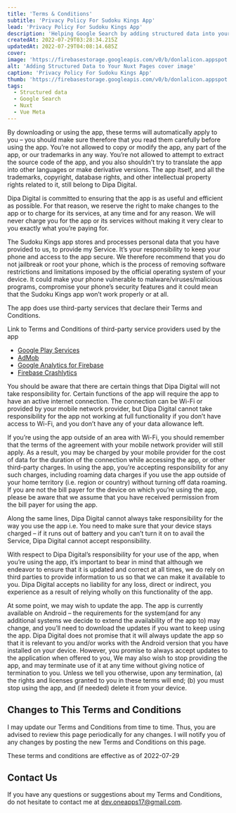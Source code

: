 ```yaml
---
title: 'Terms & Conditions'
subtitle: 'Privacy Policy For Sudoku Kings App'
lead: 'Privacy Policy For Sudoku Kings App'
description: 'Helping Google Search by adding structured data into your Nuxt pages'
createdAt: 2022-07-29T03:28:34.215Z
updatedAt: 2022-07-29T04:08:14.685Z
cover:
image: 'https://firebasestorage.googleapis.com/v0/b/donlalicon.appspot.com/o/adding-structured-data-your-nuxt-pages%2Fsai-kiran-anagani-5Ntkpxqt54Y-unsplash.jpg?alt=media&token=7e7f080b-fabd-4b42-a3db-c5d93735ddb6'
alt: 'Adding Structured Data to Your Nuxt Pages cover image'
caption: 'Privacy Policy For Sudoku Kings App'
thumb: 'https://firebasestorage.googleapis.com/v0/b/donlalicon.appspot.com/o/adding-structured-data-your-nuxt-pages%2Fsai-kiran-anagani-5Ntkpxqt54Y-unsplash_200x200.jpg?alt=media&token=7e7f080b-fabd-4b42-a3db-c5d93735ddb6'
tags:
  - Structured data
  - Google Search
  - Nuxt
  - Vue Meta
---
```


By downloading or using the app, these terms will automatically apply to you – you should make sure therefore that you read them carefully before using the app. You’re not allowed to copy or modify the app, any part of the app, or our trademarks in any way. You’re not allowed to attempt to extract the source code of the app, and you also shouldn’t try to translate the app into other languages or make derivative versions. The app itself, and all the trademarks, copyright, database rights, and other intellectual property rights related to it, still belong to Dipa Digital.

Dipa Digital is committed to ensuring that the app is as useful and efficient as possible. For that reason, we reserve the right to make changes to the app or to charge for its services, at any time and for any reason. We will never charge you for the app or its services without making it very clear to you exactly what you’re paying for.

The Sudoku Kings app stores and processes personal data that you have provided to us, to provide my Service. It’s your responsibility to keep your phone and access to the app secure. We therefore recommend that you do not jailbreak or root your phone, which is the process of removing software restrictions and limitations imposed by the official operating system of your device. It could make your phone vulnerable to malware/viruses/malicious programs, compromise your phone’s security features and it could mean that the Sudoku Kings app won’t work properly or at all.

The app does use third-party services that declare their Terms and Conditions.

Link to Terms and Conditions of third-party service providers used by the app

- [Google Play Services](https://policies.google.com/terms)
- [AdMob](https://developers.google.com/admob/terms)
- [Google Analytics for Firebase](https://firebase.google.com/terms/analytics)
- [Firebase Crashlytics](https://firebase.google.com/terms/crashlytics)

You should be aware that there are certain things that Dipa Digital will not take responsibility for. Certain functions of the app will require the app to have an active internet connection. The connection can be Wi-Fi or provided by your mobile network provider, but Dipa Digital cannot take responsibility for the app not working at full functionality if you don’t have access to Wi-Fi, and you don’t have any of your data allowance left.

If you’re using the app outside of an area with Wi-Fi, you should remember that the terms of the agreement with your mobile network provider will still apply. As a result, you may be charged by your mobile provider for the cost of data for the duration of the connection while accessing the app, or other third-party charges. In using the app, you’re accepting responsibility for any such charges, including roaming data charges if you use the app outside of your home territory (i.e. region or country) without turning off data roaming. If you are not the bill payer for the device on which you’re using the app, please be aware that we assume that you have received permission from the bill payer for using the app.

Along the same lines, Dipa Digital cannot always take responsibility for the way you use the app i.e. You need to make sure that your device stays charged – if it runs out of battery and you can’t turn it on to avail the Service, Dipa Digital cannot accept responsibility.

With respect to Dipa Digital’s responsibility for your use of the app, when you’re using the app, it’s important to bear in mind that although we endeavor to ensure that it is updated and correct at all times, we do rely on third parties to provide information to us so that we can make it available to you. Dipa Digital accepts no liability for any loss, direct or indirect, you experience as a result of relying wholly on this functionality of the app.

At some point, we may wish to update the app. The app is currently available on Android – the requirements for the system(and for any additional systems we decide to extend the availability of the app to) may change, and you’ll need to download the updates if you want to keep using the app. Dipa Digital does not promise that it will always update the app so that it is relevant to you and/or works with the Android version that you have installed on your device. However, you promise to always accept updates to the application when offered to you, We may also wish to stop providing the app, and may terminate use of it at any time without giving notice of termination to you. Unless we tell you otherwise, upon any termination, (a) the rights and licenses granted to you in these terms will end; (b) you must stop using the app, and (if needed) delete it from your device.

## Changes to This Terms and Conditions

I may update our Terms and Conditions from time to time. Thus, you are advised to review this page periodically for any changes. I will notify you of any changes by posting the new Terms and Conditions on this page.

These terms and conditions are effective as of 2022-07-29

## Contact Us

If you have any questions or suggestions about my Terms and Conditions, do not hesitate to contact me at dev.oneapps17@gmail.com.
